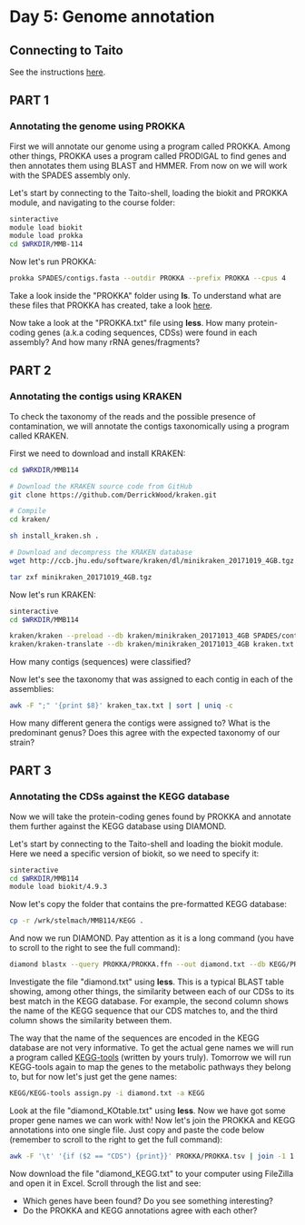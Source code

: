 # Day 5: Genome annotation

## Connecting to Taito

See the instructions [here](01-UNIX-and-CSC.md#connecting-to-taito).

## PART 1

### Annotating the genome using PROKKA

First we will annotate our genome using a program called PROKKA. Among other things, PROKKA uses a program called PRODIGAL to find genes and then annotates them using BLAST and HMMER. From now on we will work with the SPADES assembly only.  

Let's start by connecting to the Taito-shell, loading the biokit and PROKKA module, and navigating to the course folder:

```bash
sinteractive
module load biokit
module load prokka
cd $WRKDIR/MMB-114
```

Now let's run PROKKA:

```bash
prokka SPADES/contigs.fasta --outdir PROKKA --prefix PROKKA --cpus 4
```

Take a look inside the "PROKKA" folder using **ls**. To understand what are these files that PROKKA has created, take a look [here](https://github.com/tseemann/prokka#output-files).

Now take a look at the "PROKKA.txt" file using **less**. How many protein-coding genes (a.k.a coding sequences, CDSs) were found in each assembly? And how many rRNA genes/fragments?

## PART 2

### Annotating the contigs using KRAKEN

To check the taxonomy of the reads and the possible presence of contamination, we will annotate the contigs taxonomically using a program called KRAKEN.  

First we need to download and install KRAKEN:

```bash
cd $WRKDIR/MMB114

# Download the KRAKEN source code from GitHub
git clone https://github.com/DerrickWood/kraken.git

# Compile
cd kraken/

sh install_kraken.sh .

# Download and decompress the KRAKEN database
wget http://ccb.jhu.edu/software/kraken/dl/minikraken_20171019_4GB.tgz

tar zxf minikraken_20171019_4GB.tgz
```

Now let's run KRAKEN:

```bash
sinteractive
cd $WRKDIR/MMB114

kraken/kraken --preload --db kraken/minikraken_20171013_4GB SPADES/contigs.fasta --output kraken.txt --threads 4
kraken/kraken-translate --db kraken/minikraken_20171013_4GB kraken.txt > kraken_tax.txt
```

How many contigs (sequences) were classified?

Now let's see the taxonomy that was assigned to each contig in each of the assemblies:

```bash
awk -F ";" '{print $8}' kraken_tax.txt | sort | uniq -c
```

How many different genera the contigs were assigned to? What is the predominant genus? Does this agree with the expected taxonomy of our strain?

## PART 3

### Annotating the CDSs against the KEGG database

Now we will take the protein-coding genes found by PROKKA and annotate them further against the KEGG database using DIAMOND.  

Let's start by connecting to the Taito-shell and loading the biokit module. Here we need a specific version of biokit, so we need to specify it:

```bash
sinteractive
cd $WRKDIR/MMB114
module load biokit/4.9.3
```

Now let's copy the folder that contains the pre-formatted KEGG database:

```bash
cp -r /wrk/stelmach/MMB114/KEGG .
```

And now we run DIAMOND. Pay attention as it is a long command (you have to scroll to the right to see the full command):

```bash
diamond blastx --query PROKKA/PROKKA.ffn --out diamond.txt --db KEGG/PROKARYOTES --outfmt 6 --max-target-seqs 1 --max-hsps 1 --threads 4
```

Investigate the file "diamond.txt" using **less**. This is a typical BLAST table showing, among other things, the similarity between each of our CDSs to its best match in the KEGG database. For example, the second column shows the name of the KEGG sequence that our CDS matches to, and the third column shows the similarity between them.

The way that the name of the sequences are encoded in the KEGG database are not very informative. To get the actual gene names we will run a program called [KEGG-tools](https://github.com/igorspp/KEGG-tools) (written by yours truly). Tomorrow we will run KEGG-tools again to map the genes to the metabolic pathways they belong to, but for now let's just get the gene names:

```bash
KEGG/KEGG-tools assign.py -i diamond.txt -a KEGG
```

Look at the file "diamond_KOtable.txt" using **less**. Now we have got some proper gene names we can work with! Now let's join the PROKKA and KEGG annotations into one single file. Just copy and paste the code below (remember to scroll to the right to get the full command):

```bash
awk -F '\t' '{if ($2 == "CDS") {print}}' PROKKA/PROKKA.tsv | join -1 1 -2 1 -a 1 -t $'\t' - <(cut -f 1,4 diamond_KOtable.txt) > diamond_KEGG.txt
```

Now download the file "diamond_KEGG.txt" to your computer using FileZilla and open it in Excel. Scroll through the list and see:
* Which genes have been found? Do you see something interesting?
* Do the PROKKA and KEGG annotations agree with each other?
